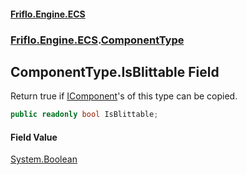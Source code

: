 #### [Friflo.Engine.ECS](index.md 'index')
### [Friflo.Engine.ECS](Friflo.Engine.ECS.md 'Friflo.Engine.ECS').[ComponentType](ComponentType.md 'Friflo.Engine.ECS.ComponentType')

## ComponentType.IsBlittable Field

Return true if [IComponent](IComponent.md 'Friflo.Engine.ECS.IComponent')'s of this type can be copied.

```csharp
public readonly bool IsBlittable;
```

#### Field Value
[System.Boolean](https://docs.microsoft.com/en-us/dotnet/api/System.Boolean 'System.Boolean')